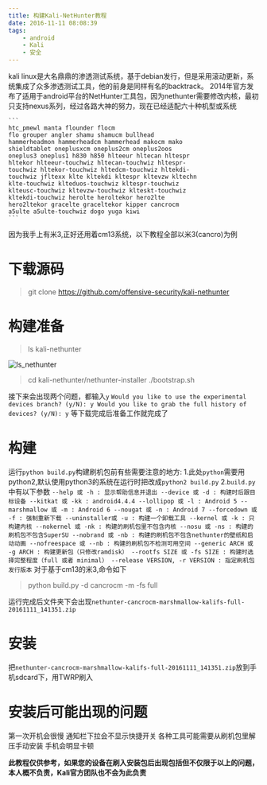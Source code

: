 ```yaml
---
title: 构建Kali-NetHunter教程
date: 2016-11-11 08:08:39
tags:
    - android
    - Kali
    - 安全
---
```


kali linux是大名鼎鼎的渗透测试系统，基于debian发行，但是采用滚动更新，系统集成了众多渗透测试工具，他的前身是同样有名的backtrack。
2014年官方发布了适用于android平台的NetHunter工具包，因为nethunter需要修改内核，最初只支持nexus系列，经过各路大神的努力，现在已经适配六十种机型或系统
<!-- more -->
    ```
    htc_pmewl manta flounder flocm
    flo grouper angler shamu shamucm bullhead
    hammerheadmon hammerheadcm hammerhead makocm mako
    shieldtablet oneplusxcm oneplus2cm oneplus2oos
    oneplus3 oneplus1 h830 h850 hlteeur hltecan hltespr
    hltekor hlteeur-touchwiz hltecan-touchwiz hltespr-
    touchwiz hltekor-touchwiz hltedcm-touchwiz hltekdi-
    touchwiz jfltexx klte kltekdi kltespr kltevzw kltechn
    klte-touchwiz klteduos-touchwiz kltespr-touchwiz
    klteusc-touchwiz kltevzw-touchwiz klteskt-touchwiz
    kltekdi-touchwiz herolte heroltekor hero2lte
    hero2ltekor gracelte graceltekor kipper cancrocm
    a5ulte a5ulte-touchwiz dogo yuga kiwi
    ```
因为我手上有米3,正好还用着cm13系统，以下教程全部以米3(cancro)为例

# 下载源码

> git clone https://github.com/offensive-security/kali-nethunter

# 构建准备

> ls kali-nethunter

![ls_nethunter](/assets/blogimg/ls_nethunter.png)

> cd kali-nethunter/nethunter-installer
> ./bootstrap.sh

接下来会出现两个问题，都输入`y`
    ```
    Would you like to use the experimental devices branch? (y/N): y
    Would you like to grab the full history of devices? (y/N): y
    ```
等下载完成后准备工作就完成了

# 构建
运行`python build.py`构建刷机包前有些需要注意的地方:
1.此处`python`需要用python2,默认使用python3的系统在运行时把改成`python2 build.py`
2.`build.py`中有以下参数
    ```
    --help 或 -h : 显示帮助信息并退出
    --device 或 -d : 构建时后跟目标设备
    --kitkat 或 -kk : android4.4.4
    --lollipop 或 -l : Android 5
    --marshmallow 或 -m : Android 6
    --nougat 或 -n : Android 7
    --forcedown 或 -f : 强制重新下载
    --uninstaller或 -u : 构建一个卸载工具
    --kernel 或 -k : 只构建内核
    --nokernel 或 -nk : 构建的刷机包里不包含内核
    --nosu 或 -ns : 构建的刷机包不包含SuperSU
    --nobrand 或 -nb : 构建的刷机包不包含nethunter的壁纸和启动动画
    --nofreespace 或 --nb : 构建的刷机包不检测可用空间
    --generic ARCH 或 -g ARCH : 构建更新包（只修改ramdisk）
    --rootfs SIZE 或 -fs SIZE : 构建时选择完整程度（full 或者 minimal）
    --release VERSION, -r VERSION : 指定刷机包发行版本
    ```
对于基于cm13的米3,命令如下
> python build.py -d cancrocm -m -fs full 

运行完成后文件夹下会出现`nethunter-cancrocm-marshmallow-kalifs-full-20161111_141351.zip`

# 安装
把`nethunter-cancrocm-marshmallow-kalifs-full-20161111_141351.zip`放到手机sdcard下，用TWRP刷入

# 安装后可能出现的问题
第一次开机会很慢
通知栏下拉会不显示快捷开关
各种工具可能需要从刷机包里解压手动安装
手机会明显卡顿

**此教程仅供参考，如果您的设备在刷入安装包后出现包括但不仅限于以上的问题，本人概不负责，Kali官方团队也不会为此负责**
